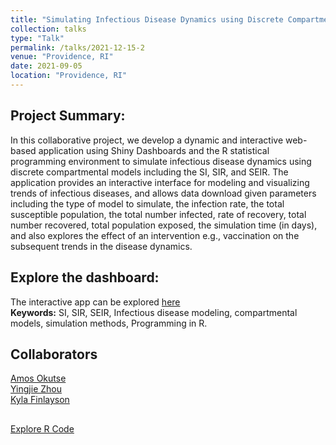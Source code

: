 ```yaml
---
title: "Simulating Infectious Disease Dynamics using Discrete Compartmental Models"
collection: talks
type: "Talk"
permalink: /talks/2021-12-15-2
venue: "Providence, RI"
date: 2021-09-05
location: "Providence, RI"
---
```


## Project Summary:

In this collaborative project, we develop  a dynamic and interactive web-based application using Shiny Dashboards and the R statistical programming environment to simulate infectious disease dynamics using discrete compartmental models including the SI, SIR, and SEIR. The application provides an interactive interface for modeling and visualizing trends of infectious diseases, and allows data download given parameters including the type of model to simulate, the infection rate, the total susceptible population, the total number infected, rate of recovery, total number recovered, total population exposed, the simulation time (in days), and also explores the effect of an intervention e.g., vaccination on the subsequent trends in the disease dynamics.  

## Explore the dashboard:

The interactive app can be explored [here](https://idiseases.shinyapps.io/indiseases/) <br>
**Keywords:** SI, SIR, SEIR, Infectious disease modeling, compartmental models, simulation methods, Programming in R.<br>

## Collaborators
[Amos Okutse](mailto:amos_okutse@brown.edu) <br>
[Yingjie Zhou](mailto:yingjie_zhou@brown.edu) <br>
[Kyla Finlayson](mailto:kyla_finlayson@brown.edu) <br>

## 

[Explore R Code](https://github.com/okutse/modeling)

